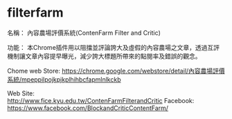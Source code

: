 # filterfarm  

名稱：
    內容農場評價系統(ContenFarm Filter and Critic)
    
功能：
    本Chrome插件用以阻擋並評論誇大及虛假的內容農場之文章，透過互評機制讓文章內容提早曝光，減少誇大標題所帶來的點閱率及錯誤的觀念。

Chome web Store:
      https://chrome.google.com/webstore/detail/內容農場評價系統/mpeppilpojkpjkplhihbcfapmlnlkckb

Web Site:   
      http://www.fice.kyu.edu.tw/ContenFarmFilterandCritic
Facebook:
      https://www.facebook.com/BlockandCriticContentFarm/
